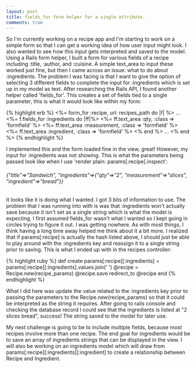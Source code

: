 ```yaml
---
layout: post
title: fields_for form helper for a single attribute.
comments: true
---
```


  So I'm currently working on a recipe app and I'm starting to work on a simple form so that I can get a working idea of how user input might look.  I also wanted to see how this input gets interpreted and saved to the model.  Using a Rails form helper, I built a form for various fields of a recipe including :title, :author, and :cuisine.  A simple text_area to input these worked just fine, but then I came across an issue:  what to do about :ingredients.  The problem I was facing is that I want to give the option of selecting 3 different fields to complete the input for :ingredients which is set up in my model as text. After researching the Rails API, I found another helper called 'fields_for'.  This creates a set of fields tied to a single parameter, this is what it would look like within my form:
  
{% highlight erb %}
<%= form_for :recipe, url: recipes_path do |f| %>
  ...
  <%= f.fields_for :ingredients do |ff|%> 
    <%= ff.text_area :qty, :class => 'formfield' %> 
    <%= ff.text_area :measurement, :class => 'formfield' %> 
    <%= ff.text_area :ingredient, :class => 'formfield' %> 
  <% end %>
  ...
<% end %>
{% endhighlight %}

  I implemented this and the form loaded fine in the view, great! However, my input for :ingredients was not showing. This is what the parameters being passed look like when I use 'render plain: params[:recipe].inspect':

###### {"title"=>"Sandwich", "ingredients"=>{"qty"=>"2", "measurement"=>"slices", "ingredient"=>"bread"}} 

  It looks like it is doing what I wanted. I got 3 bits of information to use.  The problem that I was running into with is was that :ingredients won't actually save because it isn't set as a single string which is what the model is expecting. I first assumed fields_for wasn't what I wanted so I kept going in circles trying to figure it out.  I was getting nowhere. As with most things, I think having a long time away helped me think about it a bit more.  I realized that if params[:recipe] is actually the hash listed above, I should just be able to play around with the :ingredients key and reassign it to a single string prior to saving. This is what I ended up with in the recipes controller:

{% highlight ruby %}
def create 
  params[:recipe][:ingredients] = params[:recipe][:ingredients].values.join(' ') 
  @recipe = Recipe.new(recipe_params) 
  @recipe.save 
  redirect_to @recipe 
end 
{% endhighlight %}

  What I did here was update the value related to the :ingredients key prior to passing the parameters to the Recipe.new(recipe_params) so that it could be interpreted as the string it requires.  After going to rails console and checking the database record I could see that the ingredients is listed at "2 slices bread", success! The string saved to the model for later use.
  
  My next challenge is going to be to include multiple fields, because most recipes involve more than one recipe. The end goal for ingredients would be to save an array of ingredients strings that can be displayed in the view.  I will also be working on an ingredients model which will draw from params[:recipe][:ingredients][:ingredient] to create a relationship between Recipe and Ingredient.
